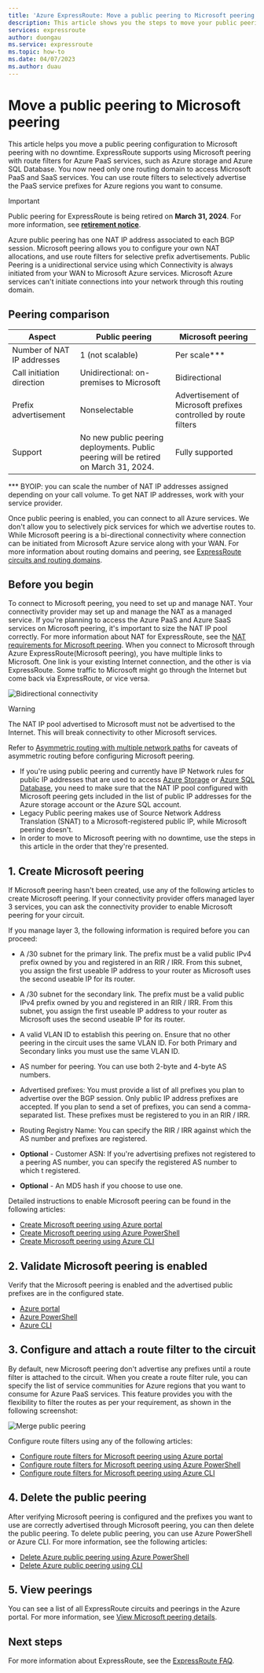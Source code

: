 ```yaml
---
title: 'Azure ExpressRoute: Move a public peering to Microsoft peering'
description: This article shows you the steps to move your public peering to Microsoft peering on ExpressRoute.
services: expressroute
author: duongau
ms.service: expressroute
ms.topic: how-to
ms.date: 04/07/2023
ms.author: duau
---
```


# Move a public peering to Microsoft peering

This article helps you move a public peering configuration to Microsoft peering with no downtime. ExpressRoute supports using Microsoft peering with route filters for Azure PaaS services, such as Azure storage and Azure SQL Database. You now need only one routing domain to access Microsoft PaaS and SaaS services. You can use route filters to selectively advertise the PaaS service prefixes for Azure regions you want to consume.

> [!IMPORTANT]
> Public peering for ExpressRoute is being retired on **March 31, 2024**. For more information, see [**retirement notice**](https://azure.microsoft.com/updates/retirement-notice-migrate-from-public-peering-by-march-31-2024/).

Azure public peering has one NAT IP address associated to each BGP session. Microsoft peering allows you to configure your own NAT allocations, and use route filters for selective prefix advertisements. Public Peering is a unidirectional service using which Connectivity is always initiated from your WAN to Microsoft Azure services. Microsoft Azure services can't initiate connections into your network through this routing domain.

## Peering comparison

| Aspect | Public peering | Microsoft peering |
| --- | --- | --- |
| Number of NAT IP addresses | 1 (not scalable) | Per scale*** |
| Call initiation direction | Unidirectional: on-premises to Microsoft | Bidirectional |
| Prefix advertisement | Nonselectable | Advertisement of Microsoft prefixes controlled by route filters |
| Support | No new public peering deployments. Public peering will be retired on March 31, 2024. | Fully supported |

*** BYOIP: you can scale the number of NAT IP addresses assigned depending on your call volume. To get NAT IP addresses, work with your service provider.

Once public peering is enabled, you can connect to all Azure services. We don't allow you to selectively pick services for which we advertise routes to. While Microsoft peering is a bi-directional connectivity where connection can be initiated from Microsoft Azure service along with your WAN. For more information about routing domains and peering, see [ExpressRoute circuits and routing domains](expressroute-circuit-peerings.md).

## <a name="before"></a>Before you begin

To connect to Microsoft peering, you need to set up and manage NAT. Your connectivity provider may set up and manage the NAT as a managed service. If you're planning to access the Azure PaaS and Azure SaaS services on Microsoft peering, it's important to size the NAT IP pool correctly. For more information about NAT for ExpressRoute, see the [NAT requirements for Microsoft peering](expressroute-nat.md#nat-requirements-for-microsoft-peering). When you connect to Microsoft through Azure ExpressRoute(Microsoft peering), you have multiple links to Microsoft. One link is your existing Internet connection, and the other is via ExpressRoute. Some traffic to Microsoft might go through the Internet but come back via ExpressRoute, or vice versa.

![Bidirectional connectivity](./media/how-to-move-peering/bidirectional-connectivity.jpg)

> [!Warning]
> The NAT IP pool advertised to Microsoft must not be advertised to the Internet. This will break connectivity to other Microsoft services.

Refer to [Asymmetric routing with multiple network paths](./expressroute-asymmetric-routing.md) for caveats of asymmetric routing before configuring Microsoft peering.

* If you're using public peering and currently have IP Network rules for public IP addresses that are used to access [Azure Storage](../storage/common/storage-network-security.md) or [Azure SQL Database](/azure/azure-sql/database/vnet-service-endpoint-rule-overview), you need to make sure that the NAT IP pool configured with Microsoft peering gets included in the list of public IP addresses for the Azure storage account or the Azure SQL account.
* Legacy Public peering makes use of Source Network Address Translation (SNAT) to a Microsoft-registered public IP, while Microsoft peering doesn't.
* In order to move to Microsoft peering with no downtime, use the steps in this article in the order that they're presented.

## <a name="create"></a>1. Create Microsoft peering

If Microsoft peering hasn't been created, use any of the following articles to create Microsoft peering. If your connectivity provider offers managed layer 3 services, you can ask the connectivity provider to enable Microsoft peering for your circuit.

If you manage layer 3, the following information is required before you can proceed:

* A /30 subnet for the primary link. The prefix must be a valid public IPv4 prefix owned by you and registered in an RIR / IRR. From this subnet, you assign the first useable IP address to your router as Microsoft uses the second useable IP for its router.<br>
* A /30 subnet for the secondary link. The prefix must be a valid public IPv4 prefix owned by you and registered in an RIR / IRR. From this subnet, you assign the first useable IP address to your router as Microsoft uses the second useable IP for its router.<br>
* A valid VLAN ID to establish this peering on. Ensure that no other peering in the circuit uses the same VLAN ID. For both Primary and Secondary links you must use the same VLAN ID.<br>
* AS number for peering. You can use both 2-byte and 4-byte AS numbers.<br>
* Advertised prefixes: You must provide a list of all prefixes you plan to advertise over the BGP session. Only public IP address prefixes are accepted. If you plan to send a set of prefixes, you can send a comma-separated list. These prefixes must be registered to you in an RIR / IRR.<br>
* Routing Registry Name: You can specify the RIR / IRR against which the AS number and prefixes are registered.

* **Optional** - Customer ASN: If you're advertising prefixes not registered to a peering AS number, you can specify the registered AS number to which t registered.<br>
* **Optional** - An MD5 hash if you choose to use one.

Detailed instructions to enable Microsoft peering can be found in the following articles:

* [Create Microsoft peering using Azure portal](expressroute-howto-routing-portal-resource-manager.md#msft)<br>
* [Create Microsoft peering using Azure PowerShell](expressroute-howto-routing-arm.md#msft)<br>
* [Create Microsoft peering using Azure CLI](howto-routing-cli.md#msft)

## <a name="validate"></a>2. Validate Microsoft peering is enabled

Verify that the Microsoft peering is enabled and the advertised public prefixes are in the configured state.

* [Azure portal](expressroute-howto-routing-portal-resource-manager.md#getmsft)<br>
* [Azure PowerShell](expressroute-howto-routing-arm.md#getmsft)<br>
* [Azure CLI](howto-routing-cli.md#getmsft)

## <a name="routefilter"></a>3. Configure and attach a route filter to the circuit

By default, new Microsoft peering don't advertise any prefixes until a route filter is attached to the circuit. When you create a route filter rule, you can specify the list of service communities for Azure regions that you want to consume for Azure PaaS services. This feature provides you with the flexibility to filter the routes as per your requirement, as shown in the following screenshot:

![Merge public peering](./media/how-to-move-peering/routefilter.jpg)

Configure route filters using any of the following articles:

* [Configure route filters for Microsoft peering using Azure portal](how-to-routefilter-portal.md)<br>
* [Configure route filters for Microsoft peering using Azure PowerShell](how-to-routefilter-powershell.md)<br>
* [Configure route filters for Microsoft peering using Azure CLI](how-to-routefilter-cli.md)

## <a name="delete"></a>4. Delete the public peering

After verifying Microsoft peering is configured and the prefixes you want to use are correctly advertised through Microsoft peering, you can then delete the public peering. To delete public peering, you can use Azure PowerShell or Azure CLI. For more information, see the following articles:

* [Delete Azure public peering using Azure PowerShell](about-public-peering.md#powershell)
* [Delete Azure public peering using CLI](about-public-peering.md#cli)
  
## <a name="view"></a>5. View peerings
  
You can see a list of all ExpressRoute circuits and peerings in the Azure portal. For more information, see [View Microsoft peering details](expressroute-howto-routing-portal-resource-manager.md#getmsft).

## Next steps

For more information about ExpressRoute, see the [ExpressRoute FAQ](expressroute-faqs.md).
